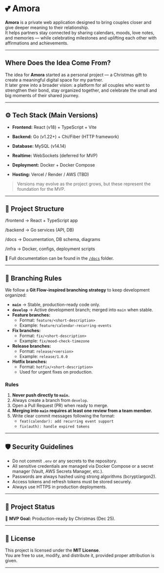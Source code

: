 # 💕 Amora  

**Amora** is a private web application designed to bring couples closer and give deeper meaning to their relationship.  
It helps partners stay connected by sharing calendars, moods, love notes, and memories — while celebrating milestones and uplifting each other with affirmations and achievements.  

---

## Where Does the Idea Come From?  
The idea for **Amora** started as a personal project — a Christmas gift to create a meaningful digital space for my partner.  
It later grew into a broader vision: a platform for all couples who want to strengthen their bond, stay organized together, and celebrate the small and big moments of their shared journey.  

---

## ⚙️ Tech Stack (Main Versions)  
- **Frontend:** React (v18) + TypeScript + Vite  
- **Backend:** Go (v1.22+) + Chi/Fiber (HTTP framework)  

- **Database:** MySQL (v14.14)  
- **Realtime:** WebSockets (deferred for MVP)  
- **Deployment:** Docker + Docker Compose  
- **Hosting:** Vercel / Render / AWS (TBD)  

> Versions may evolve as the project grows, but these represent the foundation for the MVP.  

---

## 📂 Project Structure  
/frontend → React + TypeScript app

/backend → Go services (API, DB)

/docs → Documentation, DB schema, diagrams

/infra → Docker, configs, deployment scripts

📖 Full documentation can be found in the [`/docs`](./docs) folder.  

---

## 🌳 Branching Rules  

We follow a **Git Flow-inspired branching strategy** to keep development organized:  

- **`main`** → Stable, production-ready code only.  
- **`develop`** → Active development branch; merged into `main` when stable.  
- **Feature branches:**  
  - Format: `feature/<short-description>`  
  - Example: `feature/calendar-recurring-events`  
- **Fix branches:**  
  - Format: `fix/<short-description>`  
  - Example: `fix/mood-check-timezone`  
- **Release branches:**  
  - Format: `release/<version>`  
  - Example: `release/1.0.0`  
- **Hotfix branches:**  
  - Format: `hotfix/<short-description>`  
  - Used for urgent fixes on production.  

### Rules  
1. **Never push directly to `main`.**  
2. Always create a branch from `develop`.  
3. Open a Pull Request (PR) when ready to merge.  
4. **Merging into `main` requires at least one review from a team member.**  
5. Write clear commit messages following the format:  
   - `feat(calendar): add recurring event support`  
   - `fix(auth): handle expired tokens`  

---

## 🛡️ Security Guidelines  
- Do not commit `.env` or any secrets to the repository.  
- All sensitive credentials are managed via Docker Compose or a secret manager (Vault, AWS Secrets Manager, etc.).  
- Passwords are always hashed using strong algorithms (bcrypt/argon2).  
- Access tokens and refresh tokens must be stored securely.  
- Always use HTTPS in production deployments.  

---

## 🚀 Project Status  
🎄 **MVP Goal:** Production-ready by Christmas (Dec 25).  

---

## 📜 License  
This project is licensed under the **MIT License**.  
You are free to use, modify, and distribute it, provided proper attribution is given.  

---
